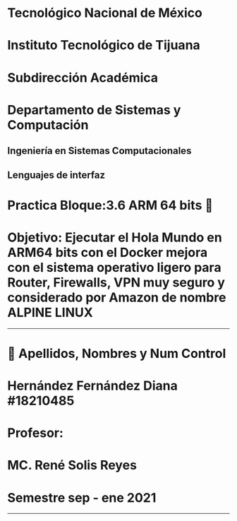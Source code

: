 

#    Tecnológico Nacional de México
#   Instituto Tecnológico de Tijuana
#        Subdirección Académica

# Departamento de Sistemas y Computación
## Ingeniería en Sistemas Computacionales
## Lenguajes de interfaz 

# Practica Bloque:3.6 ARM 64 bits 📝
# Objetivo:  Ejecutar el Hola Mundo en ARM64 bits con el Docker mejora con el sistema operativo ligero para Router, Firewalls, VPN muy seguro y considerado por Amazon de nombre ALPINE LINUX
----

# 📝 Apellidos, Nombres y Num Control
# Hernández Fernández Diana   #18210485
   

# Profesor:
# MC. René Solis Reyes
# Semestre sep - ene 2021

-----

